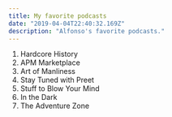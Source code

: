```yaml
---
title: My favorite podcasts
date: "2019-04-04T22:40:32.169Z"
description: "Alfonso's favorite podcasts."
---
```


1. Hardcore History
1. APM Marketplace
1. Art of Manliness
1. Stay Tuned with Preet
1. Stuff to Blow Your Mind
1. In the Dark
1. The Adventure Zone